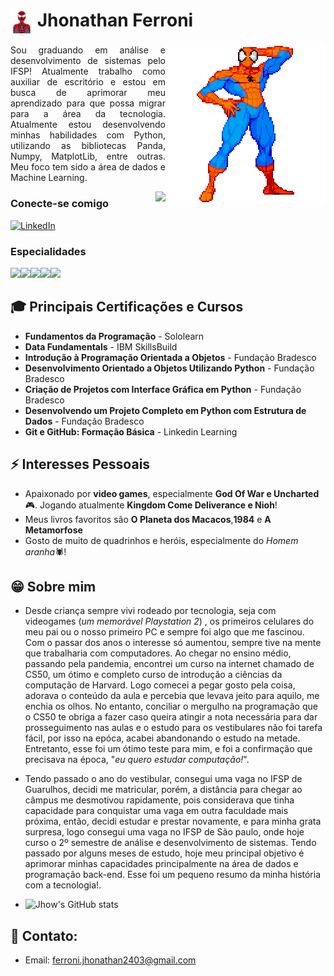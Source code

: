 <h1>
    <a>
     <img align="center" alt="Logo jhonathan ferroni" width="36px" src="https://github.com/Jhonathan-Ferroni/Jhonathan-Ferroni/blob/main/spiderman_1610747.png"></a>
    <span>Jhonathan Ferroni</span>
</h1>




<img src="https://github.com/Jhonathan-Ferroni/Jhonathan-Ferroni/blob/main/spidey_2.gif" align="right">


<p align="justify">Sou graduando em análise e desenvolvimento de sistemas pelo IFSP! Atualmente trabalho como auxiliar de escritório e estou em busca de aprimorar meu aprendizado para que possa migrar para a área da tecnologia. Atualmente estou desenvolvendo minhas habilidades com Python, utilizando as bibliotecas Panda, Numpy, MatplotLib, entre outras. Meu foco tem sido a área de dados e Machine Learning. </p>

<img src="https://github-readme-stats.vercel.app/api/top-langs/?username=Jhonathan-Ferroni&theme=dracula&cache_seconds=60&langs_count=5&custom_title=Top%20Linguagens&border_color=FF0000&bg_color=003366" align="right">

### Conecte-se comigo
[![LinkedIn](https://img.shields.io/badge/-LinkedIn-FF0000?style=for-the-badge&logo=linkedin&logoColor=FFFFFF&color=003366)](https://www.linkedin.com/in/jhonathan-ferroni-67441b271)

### Especialidades
<img src="https://img.shields.io/badge/C-FF0000?style=for-the-badge&logo=c&logoColor=white"><img src="https://img.shields.io/badge/Python-003366?style=for-the-badge&logo=python&logoColor=white"><img src="https://img.shields.io/badge/MySQL-FF0000?style=for-the-badge&logo=mysql&logoColor=white"><img src="https://img.shields.io/badge/Sqlite-003366?style=for-the-badge&logo=sqlite&logoColor=white"><img src="https://img.shields.io/badge/Google%20Colab-FF0000?style=for-the-badge&logo=googlecolab&logoColor=white">





## 🎓 Principais Certificações e Cursos

- **Fundamentos da Programação** - Sololearn
- ﻿**Data Fundamentals** - IBM SkillsBuild 
- **Introdução à Programação Orientada a Objetos** - Fundação Bradesco
- **Desenvolvimento Orientado a Objetos Utilizando Python** - Fundação Bradesco
- **Criação de Projetos com Interface Gráfica em Python** - Fundação Bradesco
- **Desenvolvendo um Projeto Completo em Python com Estrutura de Dados** - Fundação Bradesco
- **Git e GitHub: Formação Básica** - Linkedin Learning


## ⚡ Interesses Pessoais

- Apaixonado por **video games**, especialmente **God Of War e Uncharted** 🎮. Jogando atualmente **Kingdom Come Deliverance e Nioh**!
- Meus livros favoritos são **O Planeta dos Macacos**,**1984** e **A Metamorfose**
- Gosto de muito de quadrinhos e heróis, especialmente do *Homem aranha*🕷️!

## 😁 Sobre mim
- Desde criança sempre vivi rodeado por tecnologia, seja com videogames (*um memorável Playstation 2*) , os primeiros celulares do meu pai ou o nosso primeiro PC e sempre foi algo que me fascinou. Com o passar dos anos o interesse só aumentou, sempre tive na mente que trabalharia com computadores. Ao chegar no ensino médio, passando pela pandemia, encontrei um curso na internet chamado de CS50, um ótimo e completo curso de introdução a ciências da computação de Harvard. Logo comecei a pegar gosto pela coisa, adorava o conteúdo da aula e percebia que levava jeito para aquilo, me enchia os olhos. No entanto, conciliar o mergulho na programação que o CS50 te obriga a fazer caso queira atingir a nota necessária para dar prosseguimento nas aulas e o estudo para os vestibulares não foi tarefa fácil, por isso na epóca, acabei abandonando o estudo na metade. Entretanto, esse foi um ótimo teste para mim, e foi a confirmação que precisava na época, "_eu quero estudar computação!_".
-  Tendo passado o ano do vestibular, consegui uma vaga no IFSP de Guarulhos, decidi me matricular, porém, a distância para chegar ao câmpus me desmotivou rapidamente, pois considerava que tinha capacidade para conquistar uma vaga em outra faculdade mais próxima, então, decidi estudar e prestar novamente, e para minha grata surpresa, logo consegui uma vaga no IFSP de São paulo, onde hoje curso o 2º semestre de análise e desenvolvimento de sistemas. Tendo passado por alguns meses de estudo, hoje meu principal objetivo é aprimorar minhas capacidades principalmente na área de dados e programação back-end. Esse foi um pequeno resumo da minha história com a tecnologia!.

-  ![Jhow's GitHub stats](https://github-readme-stats.vercel.app/api?username=Jhonathan-Ferroni&show_icons=true&theme=dracula&custom_title=Estatísticas%20GitHub&border_color=FF0000&bg_color=003366)

## 🔗 Contato:

- Email: ferroni.jhonathan2403@gmail.com



